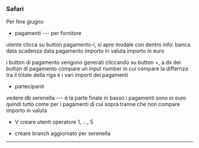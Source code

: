 ### Safari


Per fine giugno 

- pagamenti --- per fornitore

utente clicca su button pagamento-i, si apre modale con dentro info:
banca 
data scadenza 
data pagamento
importo in valuta
importo in euro

i button di pagamento vengono generati cliccando su button +, 
a dx dei button di pagamento compare un input number in cui compare la differnza tra il totale della riga e i vari importi dei pagamenti 


- partecipanti

vedere db serenella --- é la parte finale in basso 
i pagamenti sono in euro quindi tutto come per i pagamenti di cui sopra tranne che non compare importo in valuta


- V creare utenti operatore 1, ..., 5


- creare branch aggiornato per serenella 



------

